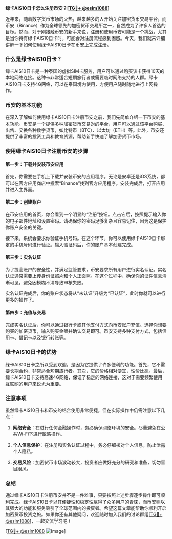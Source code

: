 **绿卡AIS10日卡怎么注册币安？[[TG💪+ @esim1088](https://t.me/s/esim1088)]**

近年来，随着数字货币市场的火热，越来越多的人开始关注加密货币交易平台，而币安（Binance）作为全球领先的加密货币交易所之一，自然成为了许多人首选的目标。然而，对于刚接触币安的新手来说，注册和使用币安可能是一个挑战，尤其是当你持有绿卡AIS10日卡时，可能会对注册流程感到困惑。今天，我们就来详细讲解一下如何使用绿卡AIS10日卡在币安上完成注册。

### 什么是绿卡AIS10日卡？

绿卡AIS10日卡是一种泰国的虚拟SIM卡服务，用户可以通过购买该卡获得10天的本地网络连接。这种卡非常适合短期旅行者或需要临时网络支持的人群。绿卡AIS10日卡支持4G网络，可以在泰国境内使用，方便用户随时随地进行上网操作。

### 币安的基本功能

在深入了解如何使用绿卡AIS10日卡注册币安之前，我们先简单介绍一下币安的基本功能。币安是一个提供多种加密货币交易对的平台，用户可以通过该平台购买、出售、交换各种数字货币，如比特币（BTC）、以太坊（ETH）等。此外，币安还提供了丰富的投资工具和教育资源，帮助新手快速了解加密货币市场。

### 使用绿卡AIS10日卡注册币安的步骤

#### 第一步：下载并安装币安应用

首先，你需要在手机上下载并安装币安的应用程序。无论是安卓还是iOS系统，都可以在官方应用商店中搜索“Binance”找到官方应用程序。安装完成后，打开应用并进入主界面。

#### 第二步：创建账户

在币安应用的首页，你会看到一个明显的“注册”按钮。点击它后，按照提示输入你的电子邮件地址和设置密码。请确保你的密码足够复杂且容易记住，因为这是保护你账户安全的关键。

接下来，系统会要求你验证手机号码。在这个环节，你可以使用绿卡AIS10日卡绑定的手机号码进行验证。输入验证码后，你的账户基本创建完成。

#### 第三步：实名认证

为了提高账户的安全性，并满足监管要求，币安要求所有用户进行实名认证。实名认证通常需要上传身份证照片和个人正面照。在这个过程中，确保你的证件信息清晰可见，避免因模糊不清导致审核失败。

实名认证完成后，你的账户状态将从“未认证”升级为“已认证”，此时你就可以进行更多的操作了。

#### 第四步：充值与交易

完成实名认证后，你可以通过银行卡或其他支付方式向币安账户充值。选择你想要购买的加密货币，输入购买金额并确认交易即可。币安支持多种支付方式，包括信用卡、借记卡以及银行转账等。

### 绿卡AIS10日卡的优势

绿卡AIS10日卡之所以受到欢迎，是因为它提供了许多便利的功能。首先，它不需要长期合约，非常适合短期旅行者。其次，它的价格相对便宜，性价比高。最后，绿卡AIS10日卡支持高速4G网络，保证了稳定的网络连接，这对于需要频繁使用互联网的用户来说尤为重要。

### 注意事项

虽然绿卡AIS10日卡和币安的结合使用非常便捷，但在实际操作中仍需注意以下几点：

1. **网络安全**：在进行任何金融操作时，务必确保网络环境的安全。尽量避免在公共Wi-Fi下进行敏感操作。
   
2. **个人信息保护**：在注册和实名认证过程中，务必仔细核对个人信息，防止泄露个人隐私。

3. **交易风险**：加密货币市场波动较大，投资者应做好充分的研究和准备，切勿盲目跟风。

### 总结

通过绿卡AIS10日卡注册币安并不是一件难事，只要按照上述步骤逐步操作即可顺利完成。绿卡AIS10日卡以其便捷性和稳定性赢得了众多用户的青睐，而币安则以其强大的功能和服务吸引了全球范围内的投资者。希望这篇文章能帮助你顺利开启加密货币投资之旅。如果你还有其他疑问，欢迎随时加入我们的讨论群组[[TG💪+ @esim1088](https://t.me/s/esim1088)]，一起交流学习吧！

[[TG💪+ @esim1088](https://t.me/s/esim1088) ![Image](https://i.postimg.cc/4NQfJmqS/Snipaste-2025-05-13-00-14-12.png)]